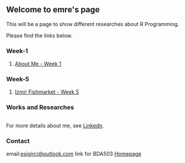 ## Welcome to emre's page

This will be a page to show different researches about R Programming.

Please find the links below.

### Week-1

1. [About Me - Week 1](RMarkDown_Week1.html)


### Week-5

1. [Izmir Fishmarket - Week 5](FishMarket.html)


### Works and Researches

```markdown


```

For more details about me, see [Linkedn](https://www.linkedin.com/in/emrecansigirci/).

### Contact

email:esigirci@outlook.com
link for BDA503 [Homepage](https://mef-bda503.github.io/)
